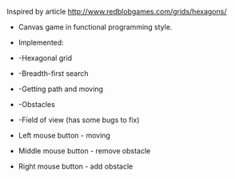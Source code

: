 Inspired by article http://www.redblobgames.com/grids/hexagons/

* Canvas game in functional programming style.
* Implemented: 
* -Hexagonal grid
* -Breadth-first search
* -Getting path and moving
* -Obstacles
* -Field of view (has some bugs to fix)

* Left mouse button - moving
* Middle mouse button - remove obstacle
* Right mouse button - add obstacle

